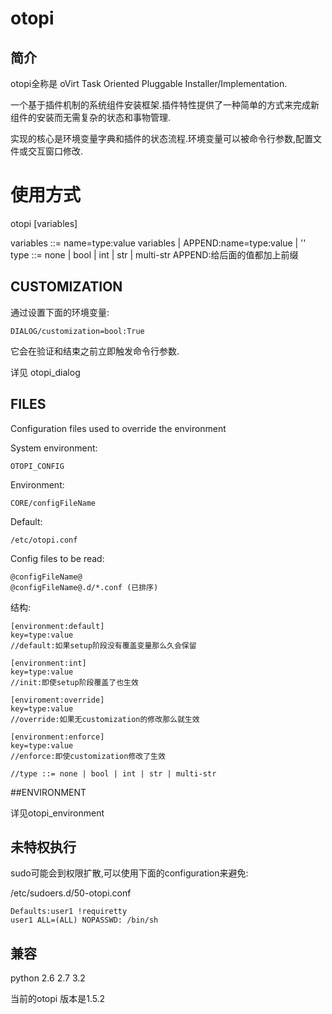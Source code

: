 # otopi

## 简介
otopi全称是 oVirt Task Oriented Pluggable Installer/Implementation.

一个基于插件机制的系统组件安装框架.插件特性提供了一种简单的方式来完成新组件的安装而无需复杂的状态和事物管理.

实现的核心是环境变量字典和插件的状态流程.环境变量可以被命令行参数,配置文件或交互窗口修改.

# 使用方式

otopi [variables]

variables ::= name=type:value variables | APPEND:name=type:value | ''
type ::= none | bool | int | str | multi-str
APPEND:给后面的值都加上前缀

## CUSTOMIZATION

通过设置下面的环境变量:
    
    DIALOG/customization=bool:True
    
它会在验证和结束之前立即触发命令行参数.

详见 otopi_dialog

## FILES

Configuration files used to override the environment

System environment:

    OTOPI_CONFIG

Environment:

    CORE/configFileName
    
Default:

    /etc/otopi.conf

Config files to be read:
    
    @configFileName@
    @configFileName@.d/*.conf (已排序)
    
结构:

    [environment:default]
    key=type:value
    //default:如果setup阶段没有覆盖变量那么久会保留
    
    [environment:int]
    key=type:value
    //init:即使setup阶段覆盖了也生效
    
    [enviroment:override]
    key=type:value
    //override:如果无customization的修改那么就生效
    
    [environment:enforce]
    key=type:value
    //enforce:即使customization修改了生效
    
    //type ::= none | bool | int | str | multi-str

##ENVIRONMENT

详见otopi_environment

## 未特权执行

sudo可能会到权限扩散,可以使用下面的configuration来避免:

/etc/sudoers.d/50-otopi.conf

    Defaults:user1 !requiretty
    user1 ALL=(ALL) NOPASSWD: /bin/sh
    
## 兼容

python 2.6 2.7 3.2

当前的otopi 版本是1.5.2
